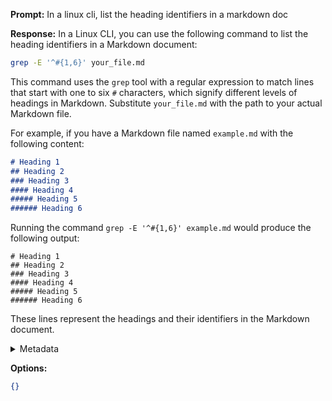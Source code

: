 **Prompt:**
In a linux cli, list the heading identifiers in a markdown doc

**Response:**
In a Linux CLI, you can use the following command to list the heading identifiers in a Markdown document:

```bash
grep -E '^#{1,6}' your_file.md
```

This command uses the `grep` tool with a regular expression to match lines that start with one to six `#` characters, which signify different levels of headings in Markdown. Substitute `your_file.md` with the path to your actual Markdown file. 

For example, if you have a Markdown file named `example.md` with the following content:

```markdown
# Heading 1
## Heading 2
### Heading 3
#### Heading 4
##### Heading 5
###### Heading 6
```

Running the command `grep -E '^#{1,6}' example.md` would produce the following output:

```
# Heading 1
## Heading 2
### Heading 3
#### Heading 4
##### Heading 5
###### Heading 6
```

These lines represent the headings and their identifiers in the Markdown document.

<details><summary>Metadata</summary>

- Duration: 6176 ms
- Datetime: 2023-08-28T14:15:30.218773
- Model: gpt-3.5-turbo-0613

</details>

**Options:**
```json
{}
```


